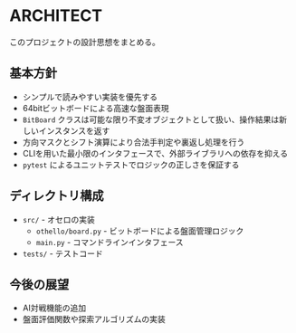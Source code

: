 # ARCHITECT

このプロジェクトの設計思想をまとめる。

## 基本方針
- シンプルで読みやすい実装を優先する
- 64bitビットボードによる高速な盤面表現
- `BitBoard` クラスは可能な限り不変オブジェクトとして扱い、操作結果は新しいインスタンスを返す
- 方向マスクとシフト演算により合法手判定や裏返し処理を行う
- CLIを用いた最小限のインタフェースで、外部ライブラリへの依存を抑える
- `pytest` によるユニットテストでロジックの正しさを保証する

## ディレクトリ構成
- `src/` - オセロの実装
  - `othello/board.py` - ビットボードによる盤面管理ロジック
  - `main.py` - コマンドラインインタフェース
- `tests/` - テストコード

## 今後の展望
- AI対戦機能の追加
- 盤面評価関数や探索アルゴリズムの実装
